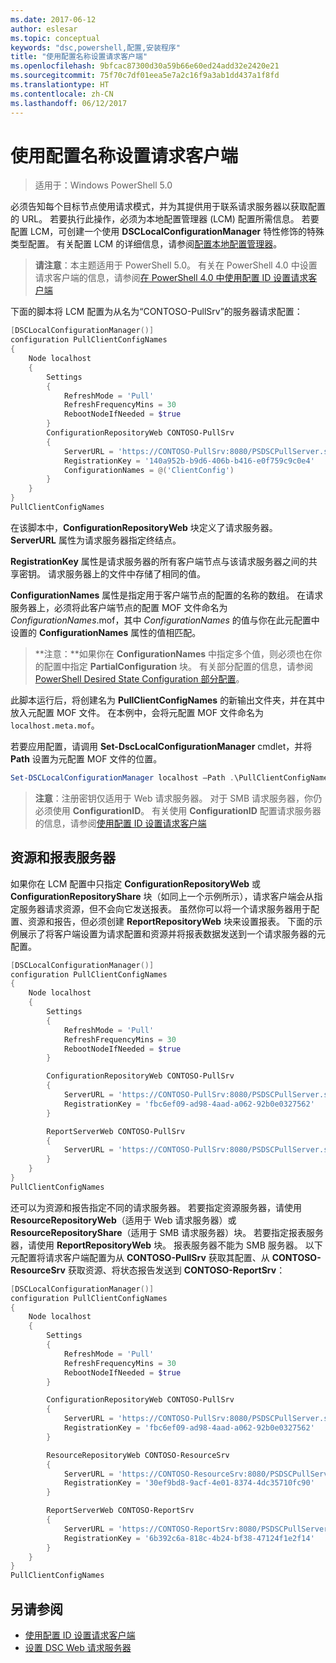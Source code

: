 ```yaml
---
ms.date: 2017-06-12
author: eslesar
ms.topic: conceptual
keywords: "dsc,powershell,配置,安装程序"
title: "使用配置名称设置请求客户端"
ms.openlocfilehash: 9bfcac87300d30a59b66e60ed24add32e2420e21
ms.sourcegitcommit: 75f70c7df01eea5e7a2c16f9a3ab1dd437a1f8fd
ms.translationtype: HT
ms.contentlocale: zh-CN
ms.lasthandoff: 06/12/2017
---
```

<a id="setting-up-a-pull-client-using-configuration-names" class="xliff"></a>
# 使用配置名称设置请求客户端

> 适用于：Windows PowerShell 5.0

必须告知每个目标节点使用请求模式，并为其提供用于联系请求服务器以获取配置的 URL。
若要执行此操作，必须为本地配置管理器 (LCM) 配置所需信息。
若要配置 LCM，可创建一个使用 **DSCLocalConfigurationManager** 特性修饰的特殊类型配置。
有关配置 LCM 的详细信息，请参阅[配置本地配置管理器](metaConfig.md)。

> **请注意**：本主题适用于 PowerShell 5.0。
有关在 PowerShell 4.0 中设置请求客户端的信息，请参阅[在 PowerShell 4.0 中使用配置 ID 设置请求客户端](pullClientConfigID4.md)

下面的脚本将 LCM 配置为从名为“CONTOSO-PullSrv”的服务器请求配置：

```powershell
[DSCLocalConfigurationManager()]
configuration PullClientConfigNames
{
    Node localhost
    {
        Settings
        {
            RefreshMode = 'Pull'
            RefreshFrequencyMins = 30
            RebootNodeIfNeeded = $true
        }
        ConfigurationRepositoryWeb CONTOSO-PullSrv
        {
            ServerURL = 'https://CONTOSO-PullSrv:8080/PSDSCPullServer.svc'
            RegistrationKey = '140a952b-b9d6-406b-b416-e0f759c9c0e4'
            ConfigurationNames = @('ClientConfig')
        }
    }
}
PullClientConfigNames
```

在该脚本中，**ConfigurationRepositoryWeb** 块定义了请求服务器。
**ServerURL** 属性为请求服务器指定终结点。

**RegistrationKey** 属性是请求服务器的所有客户端节点与该请求服务器之间的共享密钥。
请求服务器上的文件中存储了相同的值。

**ConfigurationNames** 属性是指定用于客户端节点的配置的名称的数组。
在请求服务器上，必须将此客户端节点的配置 MOF 文件命名为 *ConfigurationNames*.mof，其中 *ConfigurationNames* 的值与你在此元配置中设置的 **ConfigurationNames** 属性的值相匹配。

>**注意：**如果你在 **ConfigurationNames** 中指定多个值，则必须也在你的配置中指定 **PartialConfiguration** 块。
有关部分配置的信息，请参阅 [PowerShell Desired State Configuration 部分配置](partialConfigs.md)。

此脚本运行后，将创建名为 **PullClientConfigNames** 的新输出文件夹，并在其中放入元配置 MOF 文件。
在本例中，会将元配置 MOF 文件命名为 `localhost.meta.mof`。

若要应用配置，请调用 **Set-DscLocalConfigurationManager** cmdlet，并将 **Path** 设置为元配置 MOF 文件的位置。

```powershell
Set-DSCLocalConfigurationManager localhost –Path .\PullClientConfigNames –Verbose.
```

> **注意**：注册密钥仅适用于 Web 请求服务器。
对于 SMB 请求服务器，你仍必须使用 **ConfigurationID**。
有关使用 **ConfigurationID** 配置请求服务器的信息，请参阅[使用配置 ID 设置请求客户端](PullClientConfigNames.md)

<a id="resource-and-report-servers" class="xliff"></a>
## 资源和报表服务器

如果你在 LCM 配置中只指定 **ConfigurationRepositoryWeb** 或 **ConfigurationRepositoryShare** 块（如同上一个示例所示），请求客户端会从指定服务器请求资源，但不会向它发送报表。
虽然你可以将一个请求服务器用于配置、资源和报告，但必须创建 **ReportRepositoryWeb** 块来设置报表。
下面的示例展示了将客户端设置为请求配置和资源并将报表数据发送到一个请求服务器的元配置。

```powershell
[DSCLocalConfigurationManager()]
configuration PullClientConfigNames
{
    Node localhost
    {
        Settings
        {
            RefreshMode = 'Pull'
            RefreshFrequencyMins = 30
            RebootNodeIfNeeded = $true
        }

        ConfigurationRepositoryWeb CONTOSO-PullSrv
        {
            ServerURL = 'https://CONTOSO-PullSrv:8080/PSDSCPullServer.svc'
            RegistrationKey = 'fbc6ef09-ad98-4aad-a062-92b0e0327562'
        }

        ReportServerWeb CONTOSO-PullSrv
        {
            ServerURL = 'https://CONTOSO-PullSrv:8080/PSDSCPullServer.svc'
        }
    }
}
PullClientConfigNames
```

还可以为资源和报告指定不同的请求服务器。
若要指定资源服务器，请使用 **ResourceRepositoryWeb**（适用于 Web 请求服务器）或 **ResourceRepositoryShare**（适用于 SMB 请求服务器）块。
若要指定报表服务器，请使用 **ReportRepositoryWeb** 块。
报表服务器不能为 SMB 服务器。
以下元配置将请求客户端配置为从 **CONTOSO-PullSrv** 获取其配置、从 **CONTOSO-ResourceSrv** 获取资源、将状态报告发送到 **CONTOSO-ReportSrv**：

```powershell
[DSCLocalConfigurationManager()]
configuration PullClientConfigNames
{
    Node localhost
    {
        Settings
        {
            RefreshMode = 'Pull'
            RefreshFrequencyMins = 30
            RebootNodeIfNeeded = $true
        }

        ConfigurationRepositoryWeb CONTOSO-PullSrv
        {
            ServerURL = 'https://CONTOSO-PullSrv:8080/PSDSCPullServer.svc'
            RegistrationKey = 'fbc6ef09-ad98-4aad-a062-92b0e0327562'
        }

        ResourceRepositoryWeb CONTOSO-ResourceSrv
        {
            ServerURL = 'https://CONTOSO-ResourceSrv:8080/PSDSCPullServer.svc'
            RegistrationKey = '30ef9bd8-9acf-4e01-8374-4dc35710fc90'
        }

        ReportServerWeb CONTOSO-ReportSrv
        {
            ServerURL = 'https://CONTOSO-ReportSrv:8080/PSDSCPullServer.svc'
            RegistrationKey = '6b392c6a-818c-4b24-bf38-47124f1e2f14'
        }
    }
}
PullClientConfigNames
```

<a id="see-also" class="xliff"></a>
## 另请参阅

* [使用配置 ID 设置请求客户端](PullClientConfigNames.md)
* [设置 DSC Web 请求服务器](pullServer.md)


